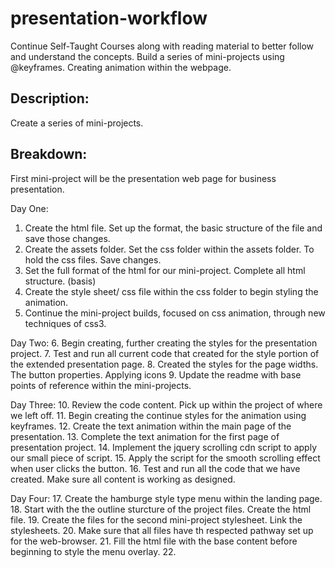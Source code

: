 # presentation-workflow
Continue Self-Taught Courses along with reading material to better follow and understand the concepts. Build a series of mini-projects using @keyframes. Creating animation within the webpage. 

## Description:
Create a series of mini-projects.

## Breakdown:
First mini-project will be the presentation web page for business presentation.

Day One:
1. Create the html file. Set up the format, the basic structure of the file and save those changes.
2. Create the assets folder. Set the css folder within the assets folder. To hold the css files. Save changes.
3. Set the full format of the html for our mini-project. Complete all html structure. (basis)
4. Create the style sheet/ css file within the css folder to begin styling the animation.
5. Continue the mini-project builds, focused on css animation, through new techniques of css3.

Day Two:
6. Begin creating, further creating the styles for the presentation project.
7. Test and run all current code that created for the style portion of the extended presentation page.
8. Created the styles for the page widths. The button properties. Applying icons
9. Update the readme with base points of reference within the mini-projects.

Day Three:
10. Review the code content. Pick up within the project of where we left off.
11. Begin creating the continue styles for the animation using keyframes.
12. Create the text animation within the main page of the presentation.
13. Complete the text animation for the first page of presentation project.
14. Implement the jquery scrolling cdn script to apply our small piece of script.
15. Apply the script for the smooth scrolling effect when user clicks the button.
16. Test and run all the code that we have created. Make sure all content is working as designed.

Day Four:
17. Create the hamburge style type menu within the landing page.
18. Start with the the outline sturcture of the project files. Create the html file.
19. Create the files for the second mini-project stylesheet. Link the stylesheets.
20. Make sure that all files have th respected pathway set up for the web-browser.
21. Fill the html file with the base content before beginning to style the menu overlay.
22. 


